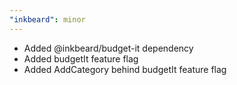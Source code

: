 ```yaml
---
"inkbeard": minor
---
```


- Added @inkbeard/budget-it dependency
- Added budgetIt feature flag
- Added AddCategory behind budgetIt feature flag
